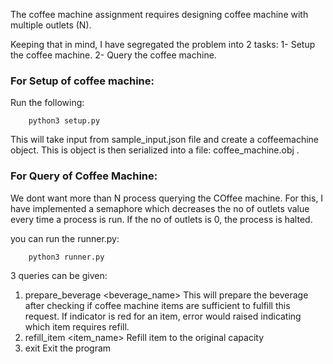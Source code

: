 The coffee machine assignment requires designing coffee machine with multiple outlets (N).

Keeping that in mind, I have segregated the problem into 2 tasks:
1- Setup the coffee machine.
2- Query the coffee machine.

### For Setup of coffee machine:
Run the following:
``` 
    python3 setup.py
```

This will take input from sample_input.json file and create a coffeemachine object. This is object is then serialized into a file: coffee_machine.obj .

### For Query of Coffee Machine:

We dont want more than N process querying the COffee machine. For this, I have implemented a semaphore which decreases the no of outlets value every time a process is run. If the no of outlets is 0, the process is halted.

you can run the runner.py:
```
    python3 runner.py

```
3 queries can be given:

   1. prepare_beverage <beverage_name>
This will prepare the beverage after checking if coffee machine items are sufficient to fulfill this request. If indicator is red for an item, error would raised indicating which item requires refill.
   2. refill_item <item_name>
Refill item to the original capacity
   3. exit
Exit the program
